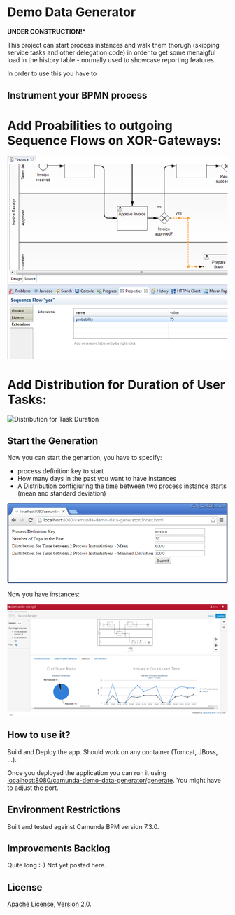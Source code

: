 Demo Data Generator
=========================

**UNDER CONSTRUCTION!***

This project can start process instances and walk them thorugh (skipping service tasks and other delegation code) in order to get some menaigful load in the history table - normally used to showcase reporting features.

In order to use this you have to 

Instrument your BPMN process
----------------

# Add Proabilities to outgoing Sequence Flows on XOR-Gateways:

![Proability on Squence Flow](decisionProbability.png)

# Add Distribution for Duration of User Tasks:

![Distribution for Task Duration](taskDuration)


Start the Generation
--------------------

Now you can start the genartion, you have to specify:

* process definition key to start
* How many days in the past you want to have instances
* A Distribution configiuring the time between two process instance starts (mean and standard deviation)

![Start the Generator](screenshot.png)

Now you have instances:

![Statistics](statistics.png)



How to use it?
--------------

Build and Deploy the app. Should work on any container (Tomcat, JBoss, ...).

Once you deployed the application you can run it using
[localhost:8080/camunda-demo-data-generator/generate](localhost:8080/camunda-demo-data-generator/). You might have to adjust the port.


Environment Restrictions
------------------------

Built and tested against Camunda BPM version 7.3.0.


Improvements Backlog
--------------------

Quite long :-) Not yet posted here.

License
-------

[Apache License, Version 2.0](http://www.apache.org/licenses/LICENSE-2.0).
